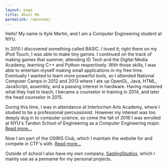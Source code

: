 ```yaml
---
layout: page
title: About Me
permalink: /aboutme/
---
```


Hello! My name is Kyle Martin, and I am  a Computer Engineering student at NYU.

In 2010 I discovered something called BASIC. I loved it; right there on my iPod Touch, I was able to make tiny games.
I continued on the track of making games that summer, attending ID Tech and the Digital Media Academy, learning C++ and Python respectively.  With those skills, I was able to entertain myself making small applications in my free time.  Eventually I wanted to learn more powerful tools, so I attended National Computer Camps in 2012 and 2013 where I ate up OpenGL, Java, HTML, JavaScript, assembly, and a passing interest in hardware.  Having mastered what they had to teach, I became a counselor in training in 2014, and later the head counselor in 2015.

During this time, I was in attendance at Interlochen Arts Academy, where I studied to be a professional percussionist.
However my interest was too deeply dug in to computer science, so come the fall of 2016 I was enrolled at NYU's Tandon School of Engineering as a Computer Engineering major.  [Read more...](/education/)

Now I am part of the OSIRIS Club, which I maintain the website for and compete in CTF's with. [Read more...](/OSIRIS/)

Outside of school I also have my own company, [SaplingStudios](SaplingStudios), which I mainly use as a penname for my personal projects.
